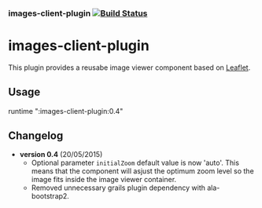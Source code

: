 ### images-client-plugin   [![Build Status](https://travis-ci.org/AtlasOfLivingAustralia/images-client-plugin.svg?branch=master)](https://travis-ci.org/AtlasOfLivingAustralia/images-client-plugin)
images-client-plugin
====================

This plugin provides a reusabe image viewer component based on [Leaflet](http://leafletjs.com/).

## Usage

runtime ":images-client-plugin:0.4"

## Changelog

* **version 0.4** (20/05/2015)
  * Optional parameter `initialZoom` default value is now 'auto'. This means that the component will asjust the optimum zoom level so the image fits inside the image viewer container.
  * Removed unnecessary grails plugin dependency with ala-bootstrap2.
